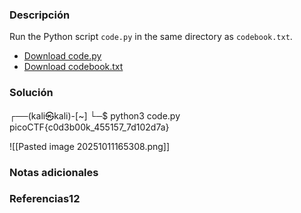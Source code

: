 ### Descripción 
Run the Python script `code.py` in the same directory as `codebook.txt`.

- [Download code.py](https://artifacts.picoctf.net/c/2/code.py)
- [Download codebook.txt](https://artifacts.picoctf.net/c/2/codebook.txt)
### Solución 
┌──(kali㉿kali)-[~]
└─$ python3 code.py                           
picoCTF{c0d3b00k_455157_7d102d7a}

![[Pasted image 20251011165308.png]]
### Notas adicionales
### Referencias12